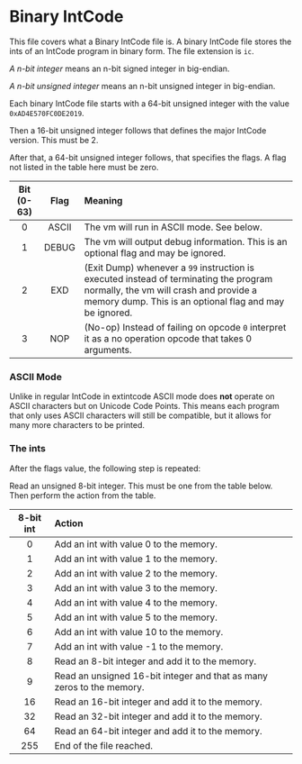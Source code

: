 # Binary IntCode

This file covers what a Binary IntCode file is. A binary IntCode file stores the ints of an IntCode program in binary form. The file extension is `ic`.

*A n-bit integer* means an n-bit signed integer in big-endian.

*A n-bit unsigned integer* means an n-bit unsigned integer in big-endian.

Each binary IntCode file starts with a 64-bit unsigned integer with the value `0xAD4E570FC0DE2019`.

Then a 16-bit unsigned integer follows that defines the major IntCode version. This must be 2.

After that, a 64-bit unsigned integer follows, that specifies the flags. A flag not listed in the table here must be zero.

| Bit (0-63) | Flag | Meaning |
| :---: | :---: | :--- |
| 0 | ASCII | The vm will run in ASCII mode. See below. |
| 1 | DEBUG | The vm will output debug information. This is an optional flag and may be ignored. |
| 2 | EXD | (Exit Dump) whenever a `99` instruction is executed instead of terminating the program normally, the vm will crash and provide a memory dump. This is an optional flag and may be ignored. |
| 3 | NOP | (No-op) Instead of failing on opcode `0` interpret it as a no operation opcode that takes 0 arguments. |

### ASCII Mode

Unlike in regular IntCode in extintcode ASCII mode does **not** operate on ASCII characters but on Unicode Code Points. This means each program that only uses ASCII characters will still be compatible, but it allows for many more characters to be printed.

### The ints

After the flags value, the following step is repeated:

Read an unsigned 8-bit integer. This must be one from the table below. Then perform the action from the table.

| 8-bit int | Action |
| :---: | :--- |
| 0 | Add an int with value 0 to the memory. |
| 1 | Add an int with value 1 to the memory. |
| 2 | Add an int with value 2 to the memory. |
| 3 | Add an int with value 3 to the memory. |
| 4 | Add an int with value 4 to the memory. |
| 5 | Add an int with value 5 to the memory. |
| 6 | Add an int with value 10 to the memory. |
| 7 | Add an int with value -1 to the memory. |
| 8 | Read an 8-bit integer and add it to the memory. |
| 9 | Read an unsigned 16-bit integer and that as many zeros to the memory. |
| 16 | Read an 16-bit integer and add it to the memory. |
| 32 | Read an 32-bit integer and add it to the memory. |
| 64 | Read an 64-bit integer and add it to the memory. |
| 255 | End of the file reached. |
